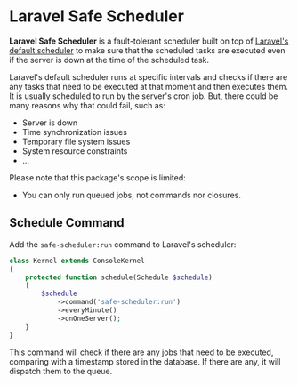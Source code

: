 # Laravel Safe Scheduler

**Laravel Safe Scheduler** is a fault-tolerant scheduler built on top of [Laravel's default scheduler](https://laravel.com/docs/11.x/scheduling) to make sure that the scheduled tasks are executed even if the server is down at the time of the scheduled task.

Laravel's default scheduler runs at specific intervals and checks if there are any tasks that need to be executed at that moment and then executes them. It is usually scheduled to run by the server's cron job. But, there could be many reasons why that could fail, such as:

- Server is down
- Time synchronization issues
- Temporary file system issues
- System resource constraints
- ...

Please note that this package's scope is limited:

- You can only run queued jobs, not commands nor closures.

## Schedule Command

Add the `safe-scheduler:run` command to Laravel's scheduler:

```php
class Kernel extends ConsoleKernel
{
    protected function schedule(Schedule $schedule)
    {
        $schedule
            ->command('safe-scheduler:run')
            ->everyMinute()
            ->onOneServer();
    }
}
```

This command will check if there are any jobs that need to be executed, comparing with a timestamp stored in the database. If there are any, it will dispatch them to the queue.